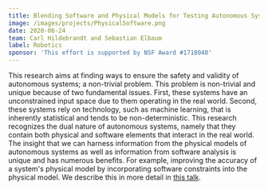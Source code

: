 ```yaml
---
title: Blending Software and Physical Models for Testing Autonomous Systems
image: /images/projects/PhysicalSoftware.png
date: 2020-06-24
team: Carl Hildebrandt and Sebastian Elbaum
label: Robotics
sponsor: 'This effort is supported by NSF Award #1718040'
---
```


This research aims at finding ways to ensure the safety and validity of autonomous systems; a non-trivial problem. This problem is non-trivial and unique because of two fundamental issues. First, these systems have an unconstrained input space due to them operating in the real world. Second, these systems rely on technology, such as machine learning, that is inherently statistical and tends to be non-deterministic. This research recognizes the dual nature of autonomous systems, namely that they contain both physical and software elements that interact in the real world. The insight that we can harness information from the physical models of autonomous systems as well as information from software analysis is unique and has numerous benefits. For example, improving the accuracy of a system's physical model by incorporating software constraints into the physical model. We describe this in more detail in [this talk](https://www.youtube.com/watch?v=2SgU2Ewsudg).